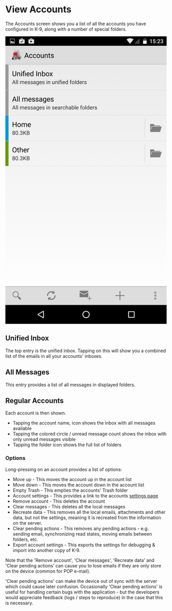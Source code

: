 # View Accounts

The Accounts screen shows you a list of all the accounts you have configured in K-9, along with a number of special 
folders.

![Accounts List](img/accounts_list.png)

## Unified Inbox

The top entry is the unified inbox. Tapping on this will show you a combined list of the emails in all your accounts' 
inboxes.

## All Messages

This entry provides a list of all messages in displayed folders.

## Regular Accounts

Each account is then shown.

* Tapping the account name, icon shows the inbox with all messages available
* Tapping the colored circle  / unread message count shows the inbox with only unread messages visible
* Tapping the folder icon shows the full list of folders

### Options

Long-pressing on an account provides a list of options:

* Move up - This moves the account up in the account list
* Move down - This moves the account down in the account list
* Empty Trash - This empties the accounts' Trash folder
* Account settings - This provides a link to the accounts [settings page](../settings/account.md)
* Remove account - This deletes the account
* Clear messages - This deletes all the local messages
* Recreate data - This removes all the local emails, attachments and other data, but not the settings, meaning it is 
recreated from the information on the server.
* Clear pending actions - This removes any pending actions - e.g. sending email, synchronizing read states, moving 
emails between folders, etc.
* Export account settings - This exports the settings for debugging & import into another copy of K-9.

Note that the 'Remove account', 'Clear messages', 'Recreate data' and 'Clear pending actions' 
can cause you to lose emails if they are only store on the device (common for POP e-mail). 

'Clear pending actions' can make the device out of sync with the server which could cause later confusion. 
Occasionally 'Clear pending actions' is useful for handling certain bugs with the application - 
but the developers would appreciate feedback (logs / steps to reproduce) in the case that this is necessary.
